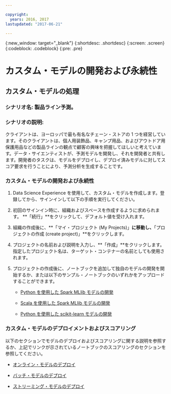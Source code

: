 ```yaml
---

copyright:
  years: 2016, 2017
lastupdated: "2017-06-21"

---
```

<!-- Copyright info and last updated date at top of file: REQUIRED
    The copyright and lastupdated info is YAML content that must occur at the top of the MD file, before attributes are listed.
    It must be --- surrounded by 3 dashes ---
    The value "years" can contain just one year or a two years separated by a comma. (years: 2014, 2016)
    The value "lastupdated" must be followed by a machine date in quotes in the following format: "YYYY-MM-DD"
    The value for "years" must be indented 2 spaces under "copyright", followed by "lastupdated" which should start on its own non-indented line.

-->

<!-- Common attributes used in the template are defined as follows: -->
{:new_window: target="_blank"}
{:shortdesc: .shortdesc}
{:screen: .screen}
{:codeblock: .codeblock}
{:pre: .pre}

# カスタム・モデルの開発および永続性

## カスタム・モデルの処理

### シナリオ名: 製品ライン予測。

### シナリオの説明:

クライアントは、ヨーロッパで最も有名なチェーン・ストアの 1 つを経営しています。そのクライアントは、個人用装飾品、キャンプ用品、およびアウトドア用保護用品などの製品ラインの観点で顧客の興味を把握してほしいと考えています。データ・サイエンティストが、予測モデルを開発し、それを開発者と共有します。開発者のタスクは、モデルをデプロイし、デプロイ済みモデルに対してスコア要求を行うことにより、予測分析を生成することです。

### カスタム・モデルの開発および永続性

1. Data Science Experience を使用して、カスタム・モデルを作成します。登録してから、サインインして以下の手順を実行してください。

2. 初回のサインイン時に、組織およびスペースを作成するように求められます。
**「続行」**をクリックして、デフォルト値を受け入れます。

3. 組織の作成後に、**「マイ・プロジェクト (My Projects)」**に移動し、**「プロジェクトの作成 (create project)」**をクリックします。

4. プロジェクトの名前および説明を入力し、**「作成」**をクリックします。指定したプロジェクト名は、ターゲット・コンテナーの名前としても使用されます。

5. プロジェクトの作成後に、ノートブックを追加して独自のモデルの開発を開始するか、または以下のサンプル・ノートブックのいずれかをアップロードすることができます。

   *  [Python を使用した Spark MLlib モデルの開発](https://apsportal.ibm.com/analytics/notebooks/89492fd6-a641-4819-9176-3d9381561df9/view?access_token=d80bef1a172d1d83d3721b101886337158457281774186f181a2e6a5b57f5ec7)

   *  [Scala を使用した Spark MLlib モデルの開発](https://apsportal.ibm.com/analytics/notebooks/c8652d2c-bfc9-4354-8168-f1c9f7f8dfc2/view?access_token=02a83fea8450a452c8de76af98dae078459d0f56810ddef4f4c62d5bc4fc72cf)

   *  [Python を使用した scikit-learn モデルの開発](https://apsportal.ibm.com/analytics/notebooks/5215a61a-16d7-4fa2-b060-e3e243ceebe3/view?access_token=70f48c95c5571a614ce97484d3f168b1d9b6aeebce015187d3d77ce6038f025e)



### カスタム・モデルのデプロイメントおよびスコアリング

以下のセクションでモデルのデプロイおよびスコアリングに関する説明を参照するか、上記でリンクが示されているノートブックのスコアリングのセクションを参照してください。

*  [オンライン・モデルのデプロイ](pm_service_api_spark_online.html)

*  [バッチ・モデルのデプロイ](pm_service_api_spark_batch.html)

*  [ストリーミング・モデルのデプロイ](pm_service_api_spark_streaming.html)
